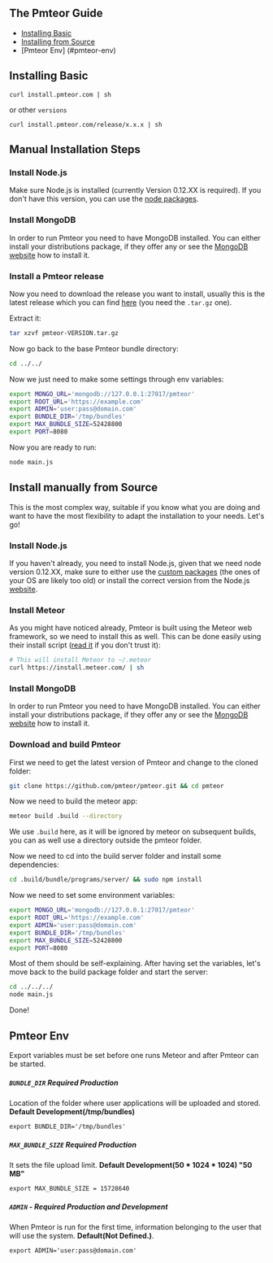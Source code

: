 ## The Pmteor Guide

* [Installing Basic](#installing-basic)
* [Installing from Source](#install-manually-from-source)
* [Pmteor Env] (#pmteor-env)

## Installing Basic

    curl install.pmteor.com | sh

or other `versions`
    
    curl install.pmteor.com/release/x.x.x | sh

## Manual Installation Steps

### Install Node.js

Make sure Node.js is installed (currently Version 0.12.XX is required). If you don't have this version, you can use the [node packages][node-packages].

### Install MongoDB
In order to run Pmteor you need to have MongoDB installed. You can either install your distributions package, if they offer any or see the [MongoDB website][mongodb-website] how to install it.

### Install a Pmteor release
Now you need to download the release you want to install, usually this is the latest release which you can find [here][latest-release] (you need the `.tar.gz` one).

Extract it:

```sh
tar xzvf pmteor-VERSION.tar.gz
```

Now go back to the base Pmteor bundle directory:

```sh
cd ../../
```

Now we just need to make some settings through env variables:

```sh
export MONGO_URL='mongodb://127.0.0.1:27017/pmteor'
export ROOT_URL='https://example.com'
export ADMIN='user:pass@domain.com'
export BUNDLE_DIR='/tmp/bundles'
export MAX_BUNDLE_SIZE=52428800
export PORT=8080
```

Now you are ready to run:

```sh
node main.js
```

## Install manually from Source
This is the most complex way, suitable if you know what you are doing and want to have the most flexibility to adapt the installation to your needs. Let's go!

### Install Node.js
If you haven't already, you need to install Node.js, given that we need node version 0.12.XX, make sure to either use the [custom packages][node-packages] (the ones of your OS are likely too old) or install the correct version from the Node.js [website][node-web].

### Install Meteor
As you might have noticed already, Pmteor is built using the Meteor web framework, so we need to install this as well. This can be done easily using their install script ([read it][meteor-script] if you don't trust it):

```sh
# This will install Meteor to ~/.meteor
curl https://install.meteor.com/ | sh
```

### Install MongoDB

In order to run Pmteor you need to have MongoDB installed. You can either install your distributions package, if they offer any or see the [MongoDB website][mongodb-website] how to install it.

### Download and build Pmteor
First we need to get the latest version of Pmteor and change to the cloned folder:

```sh
git clone https://github.com/pmteor/pmteor.git && cd pmteor
```

Now we need to build the meteor app:

```sh
meteor build .build --directory
```

We use `.build` here, as it will be ignored by meteor on subsequent builds, you can as well use a directory outside the pmteor folder.

Now we need to cd into the build server folder and install some dependencies:

```sh
cd .build/bundle/programs/server/ && sudo npm install
```

Now we need to set some environment variables:

```sh
export MONGO_URL='mongodb://127.0.0.1:27017/pmteor'
export ROOT_URL='https://example.com'
export ADMIN='user:pass@domain.com'
export BUNDLE_DIR='/tmp/bundles'
export MAX_BUNDLE_SIZE=52428800
export PORT=8080
```

Most of them should be self-explaining. After having set the variables, let's move back to the build package folder and start the server:

```sh
cd ../../../
node main.js
```

Done!

## Pmteor Env

Export variables must be set before one runs Meteor and after Pmteor can be started.

##### `BUNDLE_DIR` Required Production
Location of the folder where user applications will be uploaded and stored. **Default Development(/tmp/bundles)**
    
    export BUNDLE_DIR='/tmp/bundles'

##### `MAX_BUNDLE_SIZE` Required Production
It sets the file upload limit. **Default Development(50 * 1024 * 1024) "50 MB"**

    export MAX_BUNDLE_SIZE = 15728640

##### `ADMIN` - Required Production and Development
When Pmteor is run for the first time,  information  belonging to the user that will use the system. **Default(Not Defined.)**.

    export ADMIN='user:pass@domain.com'

[node-packages]: https://github.com/joyent/node/wiki/Installing-Node.js-via-package-manager
[node-web]: https://nodejs.org/download
[meteor-script]: https://install.meteor.com/
[mongodb-website]: https://www.mongodb.org/downloads
[latest-release]: https://github.com/pmteor/pmteor/releases/latest
